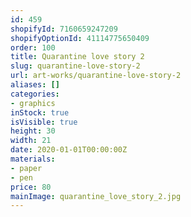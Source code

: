 ```yaml
---
id: 459
shopifyId: 7160659247209
shopifyOptionId: 41114775650409
order: 100
title: Quarantine love story 2
slug: quarantine-love-story-2
url: art-works/quarantine-love-story-2
aliases: []
categories:
- graphics
inStock: true
isVisible: true
height: 30
width: 21
date: 2020-01-01T00:00:00Z
materials:
- paper
- pen
price: 80
mainImage: quarantine_love_story_2.jpg
---
```

